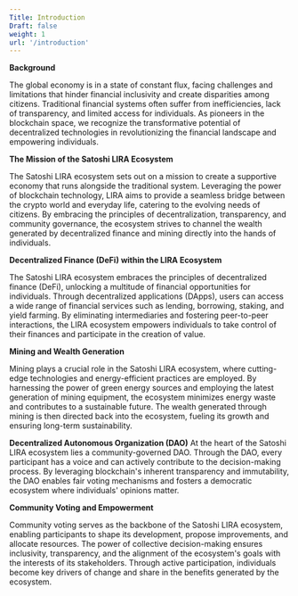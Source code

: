 ```yaml
---
Title: Introduction
Draft: false
weight: 1
url: '/introduction'
---
```


**Background**

The global economy is in a state of constant flux, facing challenges
and limitations that hinder financial inclusivity and create
disparities among citizens. Traditional financial systems often suffer
from inefficiencies, lack of transparency, and limited access for
individuals. As pioneers in the blockchain space, we recognize the
transformative potential of decentralized technologies in
revolutionizing the financial landscape and empowering individuals.

**The Mission of the Satoshi LIRA Ecosystem**

The Satoshi LIRA ecosystem sets out on a mission to create a
supportive economy that runs alongside the traditional system.
Leveraging the power of blockchain technology, LIRA aims to provide a
seamless bridge between the crypto world and everyday life, catering
to the evolving needs of citizens. By embracing the principles of
decentralization, transparency, and community governance, the
ecosystem strives to channel the wealth generated by decentralized
finance and mining directly into the hands of individuals.

**Decentralized Finance (DeFi) within the LIRA Ecosystem**

The Satoshi LIRA ecosystem embraces the principles of decentralized
finance (DeFi), unlocking a multitude of financial opportunities for
individuals. Through decentralized applications (DApps), users can
access a wide range of financial services such as lending, borrowing,
staking, and yield farming. By eliminating intermediaries and
fostering peer-to-peer interactions, the LIRA ecosystem empowers
individuals to take control of their finances and participate in the
creation of value.

**Mining and Wealth Generation**

Mining plays a crucial role in the Satoshi LIRA ecosystem, where
cutting-edge technologies and energy-efficient practices are employed.
By harnessing the power of green energy sources and employing the
latest generation of mining equipment, the ecosystem minimizes energy
waste and contributes to a sustainable future. The wealth generated
through mining is then directed back into the ecosystem, fueling its
growth and ensuring long-term sustainability.

**Decentralized Autonomous Organization (DAO)**
At the heart of the Satoshi LIRA ecosystem lies a community-governed
DAO. Through the DAO, every participant has a voice and can actively
contribute to the decision-making process. By leveraging blockchain's
inherent transparency and immutability, the DAO enables fair voting
mechanisms and fosters a democratic ecosystem where individuals'
opinions matter.

**Community Voting and Empowerment**

Community voting serves as the backbone of the Satoshi LIRA ecosystem,
enabling participants to shape its development, propose improvements,
and allocate resources. The power of collective decision-making
ensures inclusivity, transparency, and the alignment of the
ecosystem's goals with the interests of its stakeholders. Through
active participation, individuals become key drivers of change and
share in the benefits generated by the ecosystem.